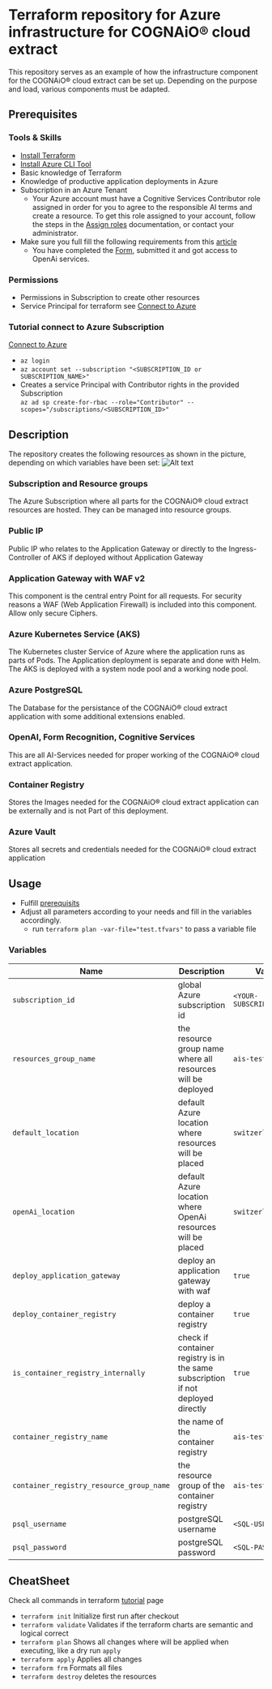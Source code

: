 # Terraform repository for Azure infrastructure for COGNAiO® cloud extract
This repository serves as an example of how the infrastructure component for the COGNAiO® cloud extract can be set up. Depending on the purpose and load, various components must be adapted.

## Prerequisites
### Tools & Skills
- [Install Terraform](https://developer.hashicorp.com/terraform/tutorials/aws-get-started/install-cli)
- [Install Azure CLI Tool](https://learn.microsoft.com/en-us/cli/azure/install-azure-cli)
- Basic knowledge of Terraform
- Knowledge of productive application deployments in Azure
- Subscription in an Azure Tenant
  - Your Azure account must have a Cognitive Services Contributor role assigned in order for you to agree to the responsible AI terms and create a resource. To get this role assigned to your account, follow the steps in the [Assign roles](https://learn.microsoft.com/en-us/azure/role-based-access-control/role-assignments-steps) documentation, or contact your administrator.
- Make sure you full fill the following requirements from this [article](https://learn.microsoft.com/en-us/azure/ai-services/openai/how-to/create-resource?pivots=web-portal)
  - You have completed the [Form](https://aka.ms/oai/access), submitted it and got access to OpenAi services.

### Permissions
- Permissions in Subscription to create other resources
- Service Principal for terraform see [Connect to Azure](#tutorial-connect-to-azure-subscription)

### Tutorial connect to Azure Subscription
[Connect to Azure](https://developer.hashicorp.com/terraform/tutorials/azure-get-started/azure-build)
- ```az login```
- ```az account set --subscription "<SUBSCRIPTION_ID or SUBSCRIPTION_NAME>"```
- Creates a service Principal with Contributor rights in the provided Subscription <br>
```az ad sp create-for-rbac --role="Contributor" --scopes="/subscriptions/<SUBSCRIPTION_ID>"```

## Description
The repository creates the following resources as shown in the picture, depending on which variables have been set:
![Alt text](assets/azure-idp-service-architecture.png)

### Subscription and Resource groups
The Azure Subscription where all parts for the COGNAiO® cloud extract resources are hosted. They can be managed into resource groups.
### Public IP
Public IP who relates to the Application Gateway or directly to the Ingress-Controller of AKS if deployed without Application Gateway
### Application Gateway with WAF v2
This component is the central entry Point for all requests. For security reasons a WAF (Web Application Firewall) is included into this component. Allow only secure Ciphers.
### Azure Kubernetes Service (AKS)
The Kubernetes cluster Service of Azure where the application runs as parts of Pods. The Application deployment is separate and done with Helm. The AKS is deployed with a system node pool and a working node pool.
### Azure PostgreSQL
The Database for the persistance of the COGNAiO® cloud extract application with some additional extensions enabled.
### OpenAI, Form Recognition, Cognitive Services
This are all AI-Services needed for proper working of the COGNAiO® cloud extract application.
### Container Registry
Stores the Images needed for the COGNAiO® cloud extract application can be externally and is not Part of this deployment.
### Azure Vault
Stores all secrets and credentials needed for the COGNAiO® cloud extract application

## Usage
 - Fulfill [prerequisits](#prerequisites)
 - Adjust all parameters according to your needs and fill in the variables accordingly.
    - run `terraform plan -var-file="test.tfvars"` to pass a variable file

### Variables

| Name                                        | Description                                                                      | Value |
| ------------------------------------------- | -------------------------------------------------------------------------------- | ----- |
| `subscription_id`                           | global Azure subscription id                                                     | `<YOUR-SUBSCRIPTION-ID>`  |
| `resources_group_name`                      | the resource group name where all resources will be deployed                     | `ais-test-rg`  |
| `default_location`                          | default Azure location where resources will be placed                            | `switzerlandnorth`  |
| `openAi_location`                           | default Azure location where OpenAi resources will be placed                     | `switzerlandnorth`  |
| `deploy_application_gateway`                | deploy an application gateway with waf                                           | `true`   |
| `deploy_container_registry`                 | deploy a container registry                                                      | `true`   |
| `is_container_registry_internally`          | check if container registry is in the same subscription if not deployed directly | `true`   |
| `container_registry_name`                   | the name of the container registry                                               | `ais-test-cr` |
| `container_registry_resource_group_name`    | the resource group of the container registry                                     | `ais-test-rg` |
| `psql_username`                             | postgreSQL username                                                              | `<SQL-USER>`       |
| `psql_password`                             | postgreSQL password                                                              | `<SQL-PASSWORD>`     |

## CheatSheet
Check all commands in terraform [tutorial](https://developer.hashicorp.com/terraform/tutorials) page
- ```terraform init``` Initialize first run after checkout
- ```terraform validate``` Validates if the terraform charts are semantic and logical correct
- ```terraform plan``` Shows all changes where will be applied when executing, like a dry run ```apply```
- ```terraform apply``` Applies all changes
- ```terraform frm``` Formats all files
- ```terraform destroy``` deletes the resources
